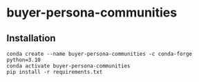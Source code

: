 # buyer-persona-communities

## Installation

```
conda create --name buyer-persona-communities -c conda-forge python=3.10
conda activate buyer-persona-communities
pip install -r requirements.txt
```